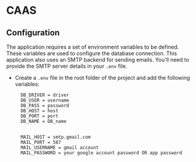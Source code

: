 # CAAS

## Configuration

The application requires a set of environment variables to be defined. These variables are used to configure the database connection.
This application also uses an SMTP backend for sending emails. You'll need to provide the SMTP server details in your `.env` file.

- Create a `.env` file in the root folder of the project and add the following variables:

        DB_DRIVER = driver
        DB_USER = username
        DB_PASS = password
        DB_HOST = host
        DB_PORT = port
        DB_NAME = DB_name


        MAIL_HOST = smtp.gmail.com
        MAIL_PORT = 587
        MAIL_USERNAME = gmail account
        MAIL_PASSWORD = your google account password OR app password
